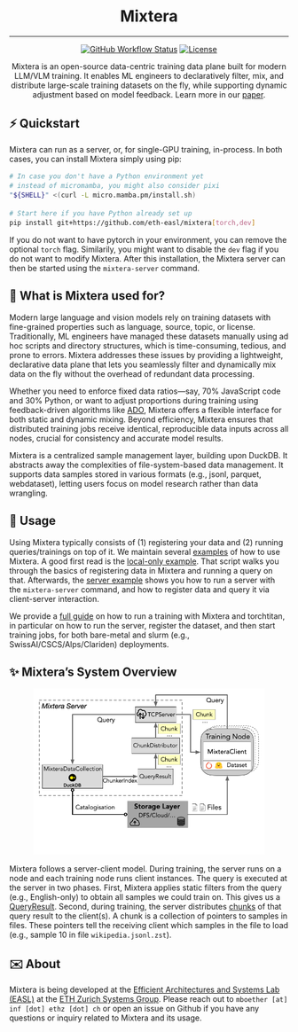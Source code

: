 <div align="center">
<h1>Mixtera</h1>

---
[![GitHub Workflow Status](https://github.com/eth-easl/mixtera/actions/workflows/workflow.yaml/badge.svg)](https://github.com/eth-easl/mixtera/actions/workflows/workflow.yaml)
[![License](https://img.shields.io/github/license/eth-easl/mixtera)](https://img.shields.io/github/license/eth-easl/mixtera)

Mixtera is an open-source data-centric training data plane built for modern LLM/VLM training. It enables ML engineers to declaratively filter, mix, and distribute large-scale training datasets on the fly, while supporting dynamic adjustment based on model feedback. Learn more in our [paper](https://arxiv.org/abs/2502.19790).

</div>

## ⚡️ Quickstart

Mixtera can run as a server, or, for single-GPU training, in-process. In both cases, you can install Mixtera simply using pip:

```bash
# In case you don't have a Python environment yet
# instead of micromamba, you might also consider pixi
"${SHELL}" <(curl -L micro.mamba.pm/install.sh)

# Start here if you have Python already set up
pip install git+https://github.com/eth-easl/mixtera[torch,dev]
```

If you do not want to have pytorch in your environment, you can remove the optional `torch` flag.
Similarily, you might want to disable the `dev` flag if you do not want to modify Mixtera. 
After this installation, the Mixtera server can then be started using the `mixtera-server` command.

## 🔁 What is Mixtera used for?
Modern large language and vision models rely on training datasets with fine-grained properties such as language, source, topic, or license. Traditionally, ML engineers have managed these datasets manually using ad hoc scripts and directory structures, which is time-consuming, tedious, and prone to errors. Mixtera addresses these issues by providing a lightweight, declarative data plane that lets you seamlessly filter and dynamically mix data on the fly without the overhead of redundant data processing.

Whether you need to enforce fixed data ratios—say, 70% JavaScript code and 30% Python, or want to adjust proportions during training using feedback-driven algorithms like [ADO](https://arxiv.org/abs/2410.11820), Mixtera offers a flexible interface for both static and dynamic mixing. Beyond efficiency, Mixtera ensures that distributed training jobs receive identical, reproducible data inputs across all nodes, crucial for consistency and accurate model results.

Mixtera is a centralized sample management layer, building upon DuckDB. It abstracts away the complexities of file-system-based data management. It supports data samples stored in various formats (e.g., jsonl, parquet, webdataset), letting users focus on model research rather than data wrangling.

## 🚀 Usage

Using Mixtera typically consists of (1) registering your data and (2) running queries/trainings on top of it. We maintain several [examples](https://github.com/eth-easl/mixtera/blob/main/examples/) of how to use Mixtera. A good first read is the [local-only example](https://github.com/eth-easl/mixtera/blob/main/examples/client_local_example.py). That script walks you through the basics of registering data in Mixtera and running a query on that. Afterwards, the [server example](https://github.com/eth-easl/mixtera/blob/main/examples/client_server_example.py) shows you how to run a server with the `mixtera-server` command, and how to register data and query it via client-server interaction.

We provide a [full guide](examples/torchtitan.md) on how to run a training with Mixtera and torchtitan, in particular on how to run the server, register the dataset, and then start training jobs, for both bare-metal and slurm (e.g., SwissAI/CSCS/Alps/Clariden) deployments.

## ✨ Mixtera’s System Overview

<div align="center">
<img src="img/system.png" height=300 alt="Mixtera system design"/>
</div>

Mixtera follows a server-client model. During training, the server runs on a node and each training node runs client instances. The query is executed at the server in two phases. First, Mixtera applies static filters from the query (e.g., English-only) to obtain all samples we could train on. This gives us a [QueryResult](https://github.com/eth-easl/mixtera/blob/main/mixtera/core/query/query_result.py). Second, during training, the server distributes [chunks](https://github.com/eth-easl/mixtera/blob/main/mixtera/core/query/result_chunk.py) of that query result to the client(s). A chunk is a collection of pointers to samples in files. These pointers tell the receiving client which samples in the file to load (e.g., sample 10 in file `wikipedia.jsonl.zst`).

## ✉️ About

Mixtera is being developed at the [Efficient Architectures and Systems Lab (EASL)](https://anakli.inf.ethz.ch/#Group) at the [ETH Zurich Systems Group](https://systems.ethz.ch/).
Please reach out to `mboether [at] inf [­dot] ethz [dot] ch` or open an issue on Github if you have any questions or inquiry related to Mixtera and its usage.
